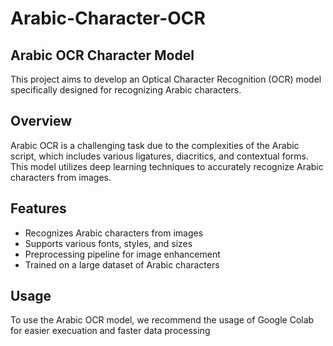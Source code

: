 # Arabic-Character-OCR
## Arabic OCR Character Model

This project aims to develop an Optical Character Recognition (OCR) model specifically designed for recognizing Arabic characters.

## Overview

Arabic OCR is a challenging task due to the complexities of the Arabic script, which includes various ligatures, diacritics, and contextual forms. This model utilizes deep learning techniques to accurately recognize Arabic characters from images.

## Features

- Recognizes Arabic characters from images
- Supports various fonts, styles, and sizes
- Preprocessing pipeline for image enhancement
- Trained on a large dataset of Arabic characters

## Usage

To use the Arabic OCR model, we recommend the usage of Google Colab for easier execuation and faster data processing




